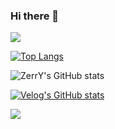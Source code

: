 ### Hi there 👋

<img src="https://capsule-render.vercel.app/api?type=default&color=timeAuto&height=120&section=header&text=Zerry's%20Github&fontSize=85" />

[![Top Langs](https://github-readme-stats.vercel.app/api/top-langs/?username=suhan0304)](https://github.com/anuraghazra/github-readme-stats)

![ZerrY's GitHub stats](https://github-readme-stats.vercel.app/api?username=suhan0304&show_icons=true&theme=radical)

[![Velog's GitHub stats](https://velog-readme-stats.vercel.app/api?name=suhan0304)](https://velog.io/@suhan0304/posts)

<img src="https://capsule-render.vercel.app/api?type=waving&color=timeAuto&height=120&section=footer" />

<!--
**suhan0304/suhan0304** is a ✨ _special_ ✨ repository because its `README.md` (this file) appears on your GitHub profile.

Here are some ideas to get you started:

- 🔭 I’m currently working on ...
- 🌱 I’m currently learning ...
- 👯 I’m looking to collaborate on ...
- 🤔 I’m looking for help with ...
- 💬 Ask me about ...
- 📫 How to reach me: ...
- 😄 Pronouns: ...
- ⚡ Fun fact: ...
-->
